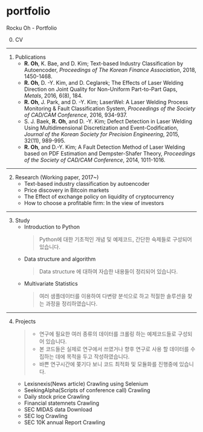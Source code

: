# portfolio
Rocku Oh - Portfolio


0. CV


-------------------
1. Publications
    - **R. Oh**, K. Bae, and D. Kim; Text-based Industry Classification by Autoencoder, _Proceedings of The Korean Finance Association_, 2018, 1450-1468.
    - **R. Oh**, D. -Y. Kim, and D. Ceglarek; The Effects of Laser Welding Direction on Joint Quality for Non-Uniform Part-to-Part Gaps, _Metals_, 2016, 6(8), 184.
    - **R. Oh**, J. Park, and D. -Y. Kim; LaserWel: A Laser Welding Process Monitoring & Fault Classification System, _Proceedings of the Society of CAD/CAM Conference_, 2016, 934-937.
    - S. J. Baek, **R. Oh**, and D. -Y. Kim; Defect Detection in Laser Welding Using Multidimensional Discretization and Event-Codification, _Journal of the Korean Society for Precision Engineering_, 2015, 32(11), 989-995.
    - **R. Oh**, and D.-Y. Kim; A Fault Detection Method of Laser Welding based on PDF Estimation and Dempster-Shafer Theory, _Proceedings of the Society of CAD/CAM Conference_, 2014, 1011-1016.


-----------------
2. Research (Working paper, 2017~)
    - Text-based industry classification by autoencoder
    - Price discovery in Bitcoin markets
    - The Effect of exchange policy on liquidity of cryptocurrency
    - How to choose a profitable firm: In the view of investors


-----------------
3. Study
    - Introduction to Python
        > Python에 대한 기초적인 개념 및 예제코드, 간단한 숙제들로 구성되어있습니다.
    - Data structure and algorithm
        > Data structure 에 대하여 자습한 내용들이 정리되어 있습니다.
    - Multivariate Statistics
        > 여러 샘플데이터를 이용하여 다변량 분석으로 하고 적절한 솔루션을 찾는 과정을 정리하였습니다.


-----------------
4. Projects
    > - 연구에 필요한 여러 종류의 데이터를 크롤링 하는 예제코드들로 구성되어 있습니다. 
    > - 본 코드들은 실제로 연구에서 쓰였거나 향후 연구로 사용 할 데이터를 수집하는 데에 목적을 두고 작성하였습니다.
    > - 바쁜 연구시간에 쫒기다 보니 코드 최적화 및 모듈화를 진행중에 있습니다.
    - Lexisnexis(News article) Crawling using Selenium
    - SeekingAlpha(Scripts of conference call) Crawling
    - Daily stock price Crawling
    - Financial statemnets Crawling
    - SEC MIDAS data Download
    - SEC log Crawling
    - SEC 10K annual Report Crawling

